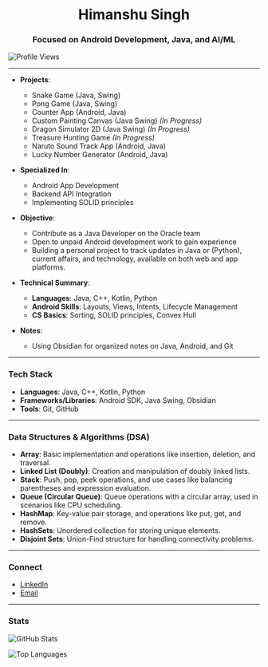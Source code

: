 <h1 align="center">Himanshu Singh</h1>
<h3 align="center">Focused on Android Development, Java, and AI/ML</h3>

<p align="left"> <img src="https://komarev.com/ghpvc/?username=HimanshuSingh&label=Profile%20views&color=FFD3B6&style=flat" alt="Profile Views" /> </p>

---

- **Projects**:
  - Snake Game (Java, Swing)
  - Pong Game (Java, Swing)
  - Counter App (Android, Java)
  - Custom Painting Canvas (Java Swing) *(In Progress)*
  - Dragon Simulator 2D (Java Swing) *(In Progress)*
  - Treasure Hunting Game *(In Progress)*
  - Naruto Sound Track App (Android, Java)
  - Lucky Number Generator (Android, Java)

- **Specialized In**:
  - Android App Development
  - Backend API Integration
  - Implementing SOLID principles

- **Objective**:
  - Contribute as a Java Developer on the Oracle team
  - Open to unpaid Android development work to gain experience
  - Building a personal project to track updates in Java or (Python), current affairs, and technology, available on both web and app platforms.

- **Technical Summary**:
  - **Languages**: Java, C++, Kotlin, Python
  - **Android Skills**: Layouts, Views, Intents, Lifecycle Management
  - **CS Basics**: Sorting, SOLID principles, Convex Hull

- **Notes**:
  - Using Obsidian for organized notes on Java, Android, and Git

---

### Tech Stack

- **Languages**: Java, C++, Kotlin, Python
- **Frameworks/Libraries**: Android SDK, Java Swing, Obsidian
- **Tools**: Git, GitHub

---

### Data Structures & Algorithms (DSA)

- **Array**: Basic implementation and operations like insertion, deletion, and traversal.
- **Linked List (Doubly)**: Creation and manipulation of doubly linked lists.
- **Stack**: Push, pop, peek operations, and use cases like balancing parentheses and expression evaluation.
- **Queue (Circular Queue)**: Queue operations with a circular array, used in scenarios like CPU scheduling.
- **HashMap**: Key-value pair storage, and operations like put, get, and remove.
- **HashSets**: Unordered collection for storing unique elements.
- **Disjoint Sets**: Union-Find structure for handling connectivity problems.

---

### Connect

- [LinkedIn](https://www.linkedin.com/in/himanshu-singh-552411251/)
- [Email](himanshusr451tehs@gmail.com)

---

### Stats
<p><img align="center" src="https://github-readme-stats.vercel.app/api?username=HimanshuSingh&show_icons=true&locale=en" alt="GitHub Stats" /></p>
<p><img align="center" src="https://github-readme-stats.vercel.app/api/top-langs?username=HimanshuSingh&show_icons=true&locale=en&layout=compact" alt="Top Languages" /></p>
